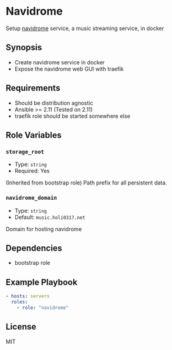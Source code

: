 # Navidrome

Setup [navidrome] service, a music streaming service, in docker

[navidrome]: https://www.navidrome.org/

## Synopsis

- Create navidrome service in docker
- Expose the navidrome web GUI with traefik

## Requirements

- Should be distribution agnostic
- Ansible >= 2.11 (Tested on 2.11)
- traefik role should be started somewhere else

## Role Variables

### `storage_root`

- Type: `string`
- Required: Yes

(Inherited from bootstrap role) Path prefix for all persistent data.

### `navidrome_domain`

- Type: `string`
- Default: `music.holi0317.net`

Domain for hosting navidrome

## Dependencies

- bootstrap role

## Example Playbook

```yaml
- hosts: servers
  roles:
    - role: "navidrome"
```

## License

MIT
